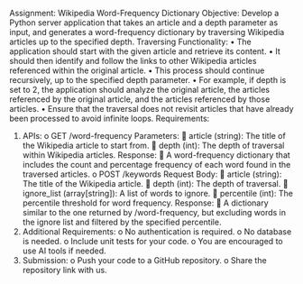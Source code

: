 Assignment: Wikipedia Word-Frequency Dictionary
Objective:
Develop a Python server application that takes an article and a depth parameter as input, and
generates a word-frequency dictionary by traversing Wikipedia articles up to the specified depth.
Traversing Functionality:
• The application should start with the given article and retrieve its content.
• It should then identify and follow the links to other Wikipedia articles referenced within the
original article.
• This process should continue recursively, up to the specified depth parameter.
• For example, if depth is set to 2, the application should analyze the original article, the
articles referenced by the original article, and the articles referenced by those articles.
• Ensure that the traversal does not revisit articles that have already been processed to avoid
infinite loops.
Requirements:

1. APIs:
   o GET /word-frequency
   Parameters:
    article (string): The title of the Wikipedia article to start from.
    depth (int): The depth of traversal within Wikipedia articles.
   Response:
    A word-frequency dictionary that includes the count and percentage frequency of each word found
   in the traversed articles.
   o POST /keywords
   Request Body:
    article (string): The title of the Wikipedia article.
    depth (int): The depth of traversal.
    ignore_list (array[string]): A list of words to ignore.
    percentile (int): The percentile threshold for word frequency.
   Response:
    A dictionary similar to the one returned by /word-frequency, but excluding words in the ignore
   list and filtered by the specified percentile.
2. Additional Requirements:
   o No authentication is required.
   o No database is needed.
   o Include unit tests for your code.
   o You are encouraged to use AI tools if needed.
3. Submission:
   o Push your code to a GitHub repository.
   o Share the repository link with us.
